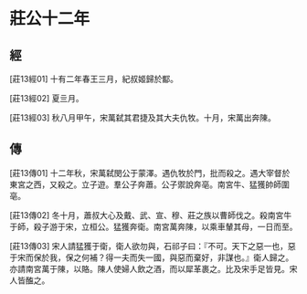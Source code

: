 # 莊公十二年

## 經 <a name="03Zhuang13Jing"></a>

<a name="03Zhuang13Jing01">[莊13經01]</a> 十有二年春王三月，紀叔姬歸於酅。

<a name="03Zhuang13Jing02">[莊13經02]</a> 夏亖月。

<a name="03Zhuang13Jing03">[莊13經03]</a> 秋八月甲午，宋萬弑其君捷及其大夫仇牧。十月，宋萬出奔陳。

## 傳 <a name="03Zhuang13Zhuan"></a>

<a name="03Zhuang13Zhuan01">[莊13傳01]</a> 十二年秋，宋萬弑閔公于蒙澤。遇仇牧於門，批而殺之。遇大宰督於東宮之西，又殺之。立子遊。羣公子奔蕭。公子禦說奔亳。南宮牛、猛獲帥師圍亳。

<a name="03Zhuang13Zhuan02">[莊13傳02]</a> 冬十月，蕭叔大心及戴、武、宣、穆、莊之族以曹師伐之。殺南宮牛于師，殺子游于宋，立桓公。猛獲奔衛。南宮萬奔陳，以乘車輦其母，一日而至。

<a name="03Zhuang13Zhuan03">[莊13傳03]</a> 宋人請猛獲于衛，衛人欲勿與，石祁子曰：『不可。天下之惡一也，惡于宋而保於我，保之何補？得一夫而失一國，與惡而棄好，非謀也。』衛人歸之。亦請南宮萬于陳，以賂。陳人使婦人飲之酒，而以犀革裹之。比及宋手足皆見。宋人皆醢之。

